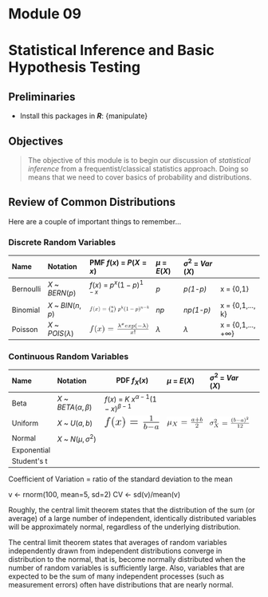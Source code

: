 Module 09
================

Statistical Inference and Basic Hypothesis Testing
==================================================

Preliminaries
-------------

-   Install this packages in ***R***: {manipulate}

Objectives
----------

> The objective of this module is to begin our discussion of *statistical inference* from a frequentist/classical statistics approach. Doing so means that we need to cover basics of probability and distributions.

Review of Common Distributions
------------------------------

Here are a couple of important things to remember...

### Discrete Random Variables

| Name      | Notation              | PMF *f*(*x*) = *P*(*X* = *x*)                           | *μ* = *E*(*X*) | *σ*<sup>2</sup> = *Var* (*X*) |                   |
|:----------|:----------------------|:--------------------------------------------------------|:---------------|:------------------------------|:------------------|
| Bernoulli | *X* ~ *BERN*(*p*)     | *f*(*x*) = *p*<sup>*x*</sup>(1 − *p*)<sup>1 − *x*</sup> | *p*            | *p(1-p)*                      | x = {0,1}         |
| Binomial  | *X* ~ *BIN*(*n*, *p*) | <img src="img/binom-1.svg" width="220px"/>              | *np*           | *np(1-p)*                     | x = {0,1,..., k}  |
| Poisson   | *X* ~ *POIS*(*λ*)     | <img src="img/poisson.svg" width="175px"/>              | *λ*            | *λ*                           | x = {0,1,..., +∞} |

### Continuous Random Variables

| Name        | Notation                        | PDF *f*<sub>*X*</sub>(*x*)                                      | *μ* = *E*(*X*)                           | *σ*<sup>2</sup> = *Var* (*X*)            |     |
|:------------|:--------------------------------|-----------------------------------------------------------------|:-----------------------------------------|:-----------------------------------------|:----|
| Beta        | *X* ~ *BETA*(*α*, *β*)          | *f*(*x*) = *K* *x*<sup>*α* − 1</sup>(1 − *x*)<sup>*β* − 1</sup> |                                          |                                          |     |
| Uniform     | *X* ~ *U*(*a*, *b*)             | <img src="img/uni-1.svg" width="110px"/>                        | <img src="img/uni-2.svg" width="100px"/> | <img src="img/uni-3.svg" width="115px"/> |     |
| Normal      | *X* ~ *N*(*μ*, *σ*<sup>2</sup>) |                                                                 |                                          |                                          |     |
| Exponential |                                 |
| Student's t |                                 |

Coefficient of Variation = ratio of the standard deviation to the mean

v &lt;- rnorm(100, mean=5, sd=2) CV &lt;- sd(v)/mean(v)

Roughly, the central limit theorem states that the distribution of the sum (or average) of a large number of independent, identically distributed variables will be approximately normal, regardless of the underlying distribution.

The central limit theorem states that averages of random variables independently drawn from independent distributions converge in distribution to the normal, that is, become normally distributed when the number of random variables is sufficiently large. Also, variables that are expected to be the sum of many independent processes (such as measurement errors) often have distributions that are nearly normal.

